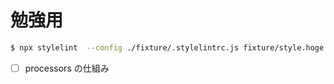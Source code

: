 # 勉強用

```bash
$ npx stylelint  --config ./fixture/.stylelintrc.js fixture/style.hoge 
```

- [ ] processors の仕組み
